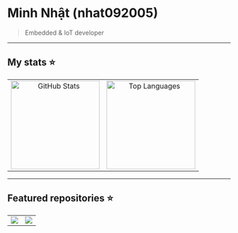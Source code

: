 # Minh Nhật (nhat092005)

> Embedded & IoT developer

---

## My stats ⭐

<div align="center">
  <table>
    <tr>
      <td width="50%" align="center">
        <!-- Stats có xếp hạng A/B/C/D -->
        <img
          alt="GitHub Stats"
          src="https://github-readme-stats.vercel.app/api?username=nhat092005&show_icons=true&theme=dark#gh-dark-mode-only)](https://github.com/anuraghazra/github-readme-stats#gh-dark-mode-only"
          height="200" />
      </td>
      <td width="50%" align="center">
        <!-- Top languages -->
        <img
          alt="Top Languages"
          src="https://github-readme-stats.vercel.app/api/top-langs?username=nhat092005&layout=compact&langs_count=8&theme=dark#gh-dark-mode-only&border_radius=12&v=1"
          height="200" />
      </td>
    </tr>
  </table>
</div>

---

## Featured repositories ⭐

<div align="center">
  <table>
    <tr>
      <td align="center">
        <a href="https://github.com/nhat092005/STM32F103C8T6">
          <img
            src="https://github-readme-stats.vercel.app/api/pin/?username=nhat092005&repo=STM32F103C8T6&theme=dark#gh-dark-mode-only&border_radius=12&v=1" />
        </a>
      </td>
      <td align="center">
        <a href="https://github.com/nhat092005/DSA-LeetCode">
          <img
            src="https://github-readme-stats.vercel.app/api/pin/?username=nhat092005&repo=DSA-LeetCode&theme=dark#gh-dark-mode-only&border_radius=12&v=2" />
        </a>
      </td>
    </tr>
  </table>
</div>
